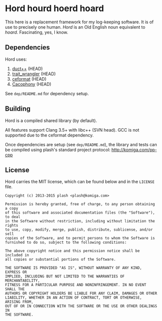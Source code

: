 
# Hord hourd hoerd hoard

This here is a replacement framework for my log-keeping software. It
is of use to precisely one human. *Hord* is an Old English noun
equivalent to *hoard*. Fascinating, yes, I know.

## Dependencies

Hord uses:

1. [duct++](https://github.com/komiga/duct-cpp) (HEAD)
2. [trait_wrangler](https://github.com/komiga/trait_wrangler) (HEAD)
3. [ceformat](https://github.com/komiga/ceformat) (HEAD)
4. [Cacophony](https://github.com/komiga/Cacophony) (HEAD)

See `dep/README.md` for dependency setup.

## Building

Hord is a compiled shared library (by default).

All features support Clang 3.5+ with libc++ (SVN head). GCC is not supported
due to the ceformat dependency.

Once dependencies are setup (see `dep/README.md`), the library and tests can be
compiled using plash's standard project protocol: http://komiga.com/pp-cpp

## License

Hord carries the MIT license, which can be found below and in the `LICENSE`
file.

```
Copyright (c) 2013-2015 plash <plash@komiga.com>

Permission is hereby granted, free of charge, to any person obtaining a copy
of this software and associated documentation files (the "Software"), to deal
in the Software without restriction, including without limitation the rights
to use, copy, modify, merge, publish, distribute, sublicense, and/or sell
copies of the Software, and to permit persons to whom the Software is
furnished to do so, subject to the following conditions:

The above copyright notice and this permission notice shall be included in
all copies or substantial portions of the Software.

THE SOFTWARE IS PROVIDED "AS IS", WITHOUT WARRANTY OF ANY KIND, EXPRESS OR
IMPLIED, INCLUDING BUT NOT LIMITED TO THE WARRANTIES OF MERCHANTABILITY,
FITNESS FOR A PARTICULAR PURPOSE AND NONINFRINGEMENT. IN NO EVENT SHALL THE
AUTHORS OR COPYRIGHT HOLDERS BE LIABLE FOR ANY CLAIM, DAMAGES OR OTHER
LIABILITY, WHETHER IN AN ACTION OF CONTRACT, TORT OR OTHERWISE, ARISING FROM,
OUT OF OR IN CONNECTION WITH THE SOFTWARE OR THE USE OR OTHER DEALINGS IN
THE SOFTWARE.
```
